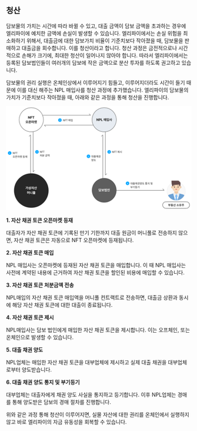 ## 청산

담보물의 가치는 시간에 따라 바뀔 수 있고, 대출 금액이 담보 금액을 초과하는 경우에 엘리파이에 예치한 금액에 손실이 발생할 수 있습니다. 엘리파이에서는 손실 위험을 최소화하기 위해서, 대출금에 대한 담보가치 비율이 기준치보다 작아졌을 때, 담보물을 판매하고 대출금을 회수합니다. 이를 청산이라고 합니다. 청산 과정은 금전적으로나 시간적으로 손해가 크기에, 최대한 청산이 일어나지 않아야 합니다. 따라서 엘리파이에서는 등록된 담보법인들이 여러개의 담보에 작은 금액으로 분산 투자를 하도록 권고하고 있습니다.

담보물의 권리 실행은 온체인상에서 이루어지기 힘들고, 이루어지더라도 시간이 들기 때문에 이를 대신 해주는 NPL 매입사를 청산 과정에 추가했습니다. 엘리파이의 담보물의 가치가 기준치보다 작아졌을 때, 아래와 같은 과정을 통해 청산을 진행합니다.

![liquidation](./liquidation.png)

**1. 자산 채권 토큰 오픈마켓 등재**

대출자가 자산 채권 토큰에 기록된 만기 기한까지 대출 원금이 머니풀로 전송하지 않으면, 자산 채권 토큰은 자동으로 NFT 오픈마켓에 등재됩니다.

**2. 자산 채권 토큰 매입**

NPL 매입사는 오픈마켓에 등재된 자산 채권 토큰을 매입합니다. 이 때 NPL 매입사는 사전에 계약된 내용에 근거하여 자산 채권 토큰을 할인된 비용에 매입할 수 있습니다.

**3. 자산 채권 토큰 처분금액 전송**

NPL매입의 자산 채권 토큰 매입액을 머니풀 컨트랙트로 전송하면, 대출금 상환과 동시에 해당 자산 채권 토큰에 대한 대출이 종료됩니다.

**4. 자산 채권 토큰 제시**

NPL매입사는 담보 법인에게 매입한 자산 채권 토큰을 제시합니다. 이는 오프체인, 또는 온체인으로 발생할 수 있습니다.

**5. 대출 채권 양도**

NPL업체는 매입한 자산 채권 토큰을 대부업체에 제시하고 실제 대출 채권을 대부업체로부터 양도받습니다.

**6. 대출 채권 양도 통지 및 부기등기**

대부업체는 대출자에게 채권 양도 사실을 통지하고 등기합니다. 이후 NPL업체는 경매를 통해 양도받은 담보의 경매 절차를 진행합니다.

위와 같은 과정 통해 청산이 이루어지면, 실물 자산에 대한 권리를 온체인에서 실행하지 않고 바로 엘리파이의 자금 유동성을 회복할 수 있습니다.